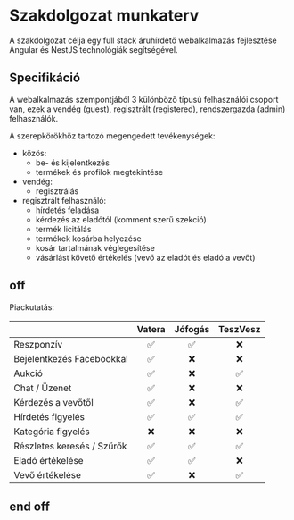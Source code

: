 # Szakdolgozat munkaterv

A szakdolgozat célja egy full stack áruhírdető webalkalmazás fejlesztése Angular és NestJS technológiák segítségével.

## Specifikáció

A webalkalmazás szempontjából 3 különböző típusú felhasználói csoport van, ezek a vendég (guest), regisztrált (registered), rendszergazda (admin) felhasználók.

A szerepkörökhöz tartozó megengedett tevékenységek:
- közös:
  - be- és kijelentkezés
  - termékek és profilok megtekintése
- vendég:
  - regisztrálás
- regisztrált felhasználó:
  - hírdetés feladása
  - kérdezés az eladótól (komment szerű szekció)
  - termék licitálás
  - termékek kosárba helyezése
  - kosár tartalmának véglegesítése
  - vásárlást követő értékelés (vevő az eladót és eladó a vevőt)

## off

Piackutatás:

|                            |       Vatera       |      Jófogás       |      TeszVesz      |
| :------------------------- | :----------------: | :----------------: | :----------------: |
| Reszponzív                 | :white_check_mark: | :white_check_mark: |        :x:         | <!-- y --> |
| Bejelentkezés Facebookkal  | :white_check_mark: |        :x:         |        :x:         | <!-- y --> |
| Aukció                     | :white_check_mark: |        :x:         | :white_check_mark: | <!-- y --> |
| Chat / Üzenet              | :white_check_mark: |        :x:         |        :x:         | <!-- y --> |
| Kérdezés a vevőtől         | :white_check_mark: |        :x:         | :white_check_mark: | <!-- y --> |
| Hírdetés figyelés          | :white_check_mark: | :white_check_mark: | :white_check_mark: | <!-- y --> |
| Kategória figyelés         |        :x:         |        :x:         |        :x:         | <!-- y --> |
| Részletes keresés / Szűrők | :white_check_mark: | :white_check_mark: | :white_check_mark: | <!-- y --> |
| Eladó értékelése           | :white_check_mark: | :white_check_mark: |        :x:         | <!-- y --> |
| Vevő értékelése            | :white_check_mark: |        :x:         | :white_check_mark: | <!-- y --> |

## end off
